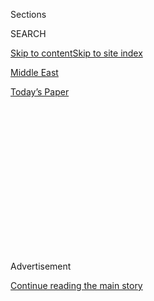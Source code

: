 <div id="app">

<div>

<div>

<div>

<div class="NYTAppHideMasthead css-1q2w90k e1suatyy0">

<div class="section css-ui9rw0 e1suatyy2">

<div class="css-eph4ug er09x8g0">

<div class="css-6n7j50">

</div>

<span class="css-1dv1kvn">Sections</span>

<div class="css-10488qs">

<span class="css-1dv1kvn">SEARCH</span>

</div>

[Skip to content](#site-content)[Skip to site index](#site-index)

</div>

<div id="masthead-section-label" class="css-1wr3we4 eaxe0e00">

[Middle
East](https://www.nytimes3xbfgragh.onion/section/world/middleeast)

</div>

<div class="css-10698na e1huz5gh0">

</div>

</div>

<div id="masthead-bar-one" class="section hasLinks css-15hmgas e1csuq9d3">

<div class="css-uqyvli e1csuq9d0">

</div>

<div class="css-1uqjmks e1csuq9d1">

</div>

<div class="css-9e9ivx">

[](https://myaccount.nytimes3xbfgragh.onion/auth/login?response_type=cookie&client_id=vi)

</div>

<div class="css-1bvtpon e1csuq9d2">

[Today’s
Paper](https://www.nytimes3xbfgragh.onion/section/todayspaper)

</div>

</div>

</div>

</div>

<div data-aria-hidden="false">

<div id="site-content" data-role="main">

<div>

<div class="css-1aor85t" style="opacity:0.000000001;z-index:-1;visibility:hidden">

<div class="css-1hqnpie">

<div class="css-epjblv">

<span class="css-17xtcya">[Middle
East](/section/world/middleeast)</span><span class="css-x15j1o">|</span><span class="css-fwqvlz">Amid
Rain of Shells, Aleppo’s Civilians Offer ‘Final
Scream’</span>

</div>

<div class="css-k008qs">

<div class="css-1iwv8en">

<span class="css-18z7m18"></span>

<div>

</div>

</div>

<span class="css-1n6z4y">https://nyti.ms/2hMLSHz</span>

<div class="css-1705lsu">

<div class="css-4xjgmj">

<div class="css-4skfbu" data-role="toolbar" data-aria-label="Social Media Share buttons, Save button, and Comments Panel with current comment count" data-testid="share-tools">

  - 
  - 
  - 
  - 
    
    <div class="css-6n7j50">
    
    </div>

  - 
  - 

</div>

</div>

</div>

</div>

</div>

</div>

<div class="css-13pd83m">

</div>

<div id="top-wrapper" class="css-1sy8kpn">

<div id="top-slug" class="css-l9onyx">

Advertisement

</div>

[Continue reading the main
story](#after-top)

<div class="ad top-wrapper" style="text-align:center;height:100%;display:block;min-height:250px">

<div id="top" class="place-ad" data-position="top" data-size-key="top">

</div>

</div>

<div id="after-top">

</div>

</div>

<div id="sponsor-wrapper" class="css-1hyfx7x">

<div id="sponsor-slug" class="css-19vbshk">

Supported by

</div>

[Continue reading the main
story](#after-sponsor)

<div id="sponsor" class="ad sponsor-wrapper" style="text-align:center;height:100%;display:block">

</div>

<div id="after-sponsor">

</div>

</div>

<div class="css-1vkm6nb ehdk2mb0">

# Amid Rain of Shells, Aleppo’s Civilians Offer ‘Final Scream’

</div>

![<span class="css-16f3y1r e13ogyst0">Syrian government forces had
reclaimed most of rebel-held eastern Aleppo by Tuesday, in a fierce
battle. Activists and civilians in the last opposition-controlled areas
posted videos describing their
fear.</span><span class="css-cch8ym"><span class="css-1dv1kvn">Credit</span><span class="css-cnj6d5 e1z0qqy90" itemprop="copyrightHolder"><span class="css-1ly73wi e1tej78p0">Credit...</span><span>George
Ourfalian/Agence France-Presse — Getty
Images</span></span></span>](https://static01.graylady3jvrrxbe.onion/images/2016/12/14/world/video-aleppo2/video-aleppo2-videoSixteenByNineJumbo1600.jpg)

<div class="css-xt80pu e12qa4dv0">

<div class="css-18e8msd">

<div class="css-vp77d3 epjyd6m0">

<div class="css-1baulvz">

By [<span class="css-1baulvz" itemprop="name">Anne
Barnard</span>](http://www.nytimes3xbfgragh.onion/by/anne-barnard) and
[<span class="css-1baulvz last-byline" itemprop="name">Hwaida
Saad</span>](https://www.nytimes3xbfgragh.onion/by/hwaida-saad)

</div>

</div>

  - Dec. 14,
    2016

  - 
    
    <div class="css-4xjgmj">
    
    <div class="css-d8bdto" data-role="toolbar" data-aria-label="Social Media Share buttons, Save button, and Comments Panel with current comment count" data-testid="share-tools">
    
      - 
      - 
      - 
      - 
        
        <div class="css-6n7j50">
        
        </div>
    
      - 
      - 
    
    </div>
    
    </div>

</div>

</div>

<div class="section meteredContent css-1r7ky0e" name="articleBody" itemprop="articleBody">

<div class="css-1fanzo5 StoryBodyCompanionColumn">

<div class="css-53u6y8">

BEIRUT, Lebanon — Families, medical workers, insurgent fighters and
wounded people were packed and ready Wednesday morning to vacate the
ravaged rebel-held neighborhoods of the Syrian city of Aleppo under a
deal between Russia and Turkey. Then the resumed booms of incoming
artillery shells from pro-government forces sent them into hiding or
running for their lives.

It was the latest life-or-death whiplash for the thousands trapped in
the ruins of a once-vibrant northern metropolis, which has come to
symbolize the atrocities unfolding in the nearly six-year-old war.

Under the [supposed
deal](http://www.nytimes3xbfgragh.onion/2016/12/13/world/middleeast/syria-aleppo-civilians.html)
for a cease-fire and evacuation — announced on Tuesday by Turkey, Russia
and Syrian rebels — the remaining fighters were to leave Aleppo for
rebel-held territory farther north and civilians were free to join them
or move to government-held areas.

</div>

</div>

<div class="css-1fanzo5 StoryBodyCompanionColumn">

<div class="css-53u6y8">

That outcome would leave the whole city in the hands of forces loyal to
the Syrian president, Bashar
al-Assad.

</div>

</div>

<div class="css-1sngw6j">

[](https://www.nytimes3xbfgragh.onion/interactive/2016/12/14/world/middleeast/aleppo-siege-audio-video.html)

<div class="css-1eoytci">

![](https://static01.graylady3jvrrxbe.onion/images/2016/12/14/world/14aleppoteacher/14aleppoteacher-thumbLarge.png)

</div>

<div class="css-1rha1bf">

## One Man’s View Into the Last Days in Rebel-Held Aleppo

Messages posted to a WhatsApp group by an English teacher in Aleppo
describe what he saw in the shrinking rebel-held territory, as Syrian
forces and their allies waged an assault to retake the city.

</div>

</div>

<div class="css-1fanzo5 StoryBodyCompanionColumn">

<div class="css-53u6y8">

The United Nations high commissioner for human rights, Zeid Ra’ad
al-Hussein, denounced the resumed shelling, calling it a probable war
crime.

“The way this deal was dangled in front of this battered and beleaguered
population — causing them to hope they might indeed live to see another
day — and then snatched away just half a day later is also outrageously
cruel,” Mr. al-Hussein said in a statement.

“The Syrian government has a clear responsibility to ensure its people
are safe, and is palpably failing to take this opportunity to do so,” he
said.

As each side blamed the other for the deal’s collapse, civilians inside
the city issued anguished, angry pleas for international pressure to
reinstate it. The Assad government and Iran, Syria’s other main ally
besides Russia, appeared not to have been fully consulted on the deal,
according to international officials and others briefed on the talks,
and were insisting on new conditions.

</div>

</div>

<div class="css-1fanzo5 StoryBodyCompanionColumn">

<div class="css-53u6y8">

Rebel groups outside the city resumed shelling government-held districts
in Aleppo. Civilians in other rebel-held areas to the north protested
against their leaders and ransacked posts of hard-line rebel groups,
demanding they help those in Aleppo.

</div>

</div>

![<span class="css-16f3y1r e13ogyst0">Shelling resumed Wednesday in
rebel-held neighborhoods of Aleppo, Syria, halting a planned the
evacuation of thousands of civilians. A ceasefire reached the night
before, involving Russia and Turkey, seemed to have fallen
through.</span><span class="css-cch8ym"><span class="css-1dv1kvn">Credit</span><span class="css-cnj6d5 e1z0qqy90" itemprop="copyrightHolder"><span class="css-1ly73wi e1tej78p0">Credit...</span><span>Omar
Sanadiki/Reuters</span></span></span>](https://static01.graylady3jvrrxbe.onion/images/2016/12/15/world/15Syria/15Syria-videoSixteenByNineJumbo1600.jpg)

<div class="css-1fanzo5 StoryBodyCompanionColumn">

<div class="css-53u6y8">

Close to midnight Wednesday, rebel groups announced a new deal for
another evacuation attempt on Thursday. Trapped civilians expressed
disbelief, and the Syrian military denied that another deal had been
reached.

But by early Thursday the shelling had tapered off, residents reported,
hoping the pause would hold.

As the shelling escalated Wednesday morning, a radiology nurse in
Aleppo, Mohamed al-Ahmad, said he hoped the world would hear “our final
scream,” adding that the wounded, with rescue and medical services in
disarray, were bleeding to death in the streets.

Yasser, an accountant volunteering in a makeshift medical clinic, posted
a photograph via WhatsApp of an injured girl lying on a hallway floor.
She was 10, he said, with broken bones, and was crying and shouting:
“Get me out of Aleppo. I am afraid, I am cold. My back is hurting me.
Where is the doctor?”

Yasser, who asked to be identified only by his first name for fear of
being arrested for contacting journalists, said in frustration, “Let us
leave — what is happening?”

</div>

</div>

![<span class="css-16f3y1r e13ogyst0">The civilians of opposition-held
eastern Aleppo are fleeing by the thousands after days of near constant
bombardment by Syrian and Russian forces. Their flight to areas of
humanitarian aid is a risky
one.</span>](https://static01.graylady3jvrrxbe.onion/images/2016/12/01/multimedia/01aleppo-devels/01aleppo-devels-videoSixteenByNineJumbo1600.jpg)

<div class="css-1fanzo5 StoryBodyCompanionColumn">

<div class="css-53u6y8">

Problems with the deal had been evident from the start. Soon after it
was announced Tuesday night, Syrian officials said they had no knowledge
of it, and there was no word from Iran.

Then, around 1 a.m. Wednesday, a convoy of vans carrying dozens of
wounded people, including fighters and their families, began making its
way out of Aleppo.

But the vans returned soon after, witnesses said, after Iranian-backed
militiamen blocked the way and said they did not have Syrian government
permission.

The militiamen said they would not allow anyone out until rebel groups
had ended their siege of Fouaa and Kfarya, two encircled Shiite enclaves
in Idlib Province. Residents said they were told they could leave at 6
a.m., but as buses idled, the shelling resumed.

Opposition leaders and civilians inside Aleppo said they believed that
Iran had balked at a deal brokered by Russia. Osama Abu Zayd, a legal
adviser to Syrian opposition factions, told The Associated Press that
Iran’s field commander in Syria was resisting it.

</div>

</div>

![<span class="css-16f3y1r e13ogyst0">Residents of Aleppo, Syria, told
us how they feel when they hear an aircraft overhead. Eastern Aleppo has
been under heavy bombardment by Syrian and Russian
forces.</span>](https://static01.graylady3jvrrxbe.onion/images/2016/11/23/world/syria-planes-chopper/syria-planes-chopper-videoSixteenByNineJumbo1600.png)

<div class="css-1fanzo5 StoryBodyCompanionColumn">

<div class="css-53u6y8">

The interests of Mr. Assad’s two main backers, Russia and Iran, do not
always dovetail. Iran has a stake in retaining the influence it gained
by entering the conflict on behalf of Mr. Assad two years before Russia.

Iran has trained, backed and financed the pro-government militias that
have bolstered Syrian ground forces, with recruits from Iraq,
Afghanistan and other countries, as well as Hezbollah, the Lebanese
Shiite militant group.

Yasser, the accountant, said civilians in Aleppo did not approve of
rebel shelling of civilians in Fouaa and Kfarya. “We are humans,” he
said. “They are not our enemies. They are civilians like us.”

The Russian Defense Ministry blamed the rebels for the impasse, saying
on Wednesday that they had “resumed the hostilities” at dawn, trying to
break through Syrian government positions to the northwest. Residents
questioned why rebels inside eastern Aleppo would start shooting again
when they were about to escape.

Later, negotiators said the Syrian government was asking for the release
of prisoners and the bodies of dead soldiers, and for rebels to hand
over fighters from the Qaeda-linked Levant Conquest
Front.

</div>

</div>

<div class="css-1sngw6j">

[](https://www.nytimes3xbfgragh.onion/interactive/2016/06/10/world/middleeast/syria-road-trip.html)

<div class="css-1eoytci">

![](https://static01.graylady3jvrrxbe.onion/images/2016/06/10/world/middleeast/syria-road-trip-1465507021738/syria-road-trip-1465507021738-thumbLarge.jpg)

</div>

<div class="css-1rha1bf">

## What I Saw in Syria

Our reporter’s photographs and cellphone videos from a road trip in one
of the world’s most violent war zones.

</div>

</div>

<div class="css-1fanzo5 StoryBodyCompanionColumn">

<div class="css-53u6y8">

Government opponents also said they suspected Mr. Assad of stalling. His
government has often skillfully played its backers against one another.
The wrangling could provide cover to finish off Aleppo’s last rebel
enclave with force. As one Syrian military officer told Reuters in
Aleppo recently, rebels must “surrender or die.”

</div>

</div>

<div class="css-1fanzo5 StoryBodyCompanionColumn">

<div class="css-53u6y8">

Troubles carrying out the accord were not surprising, as there was no
international monitoring — United Nations officials said the Syrian
government had refused their repeated pleas to observe — and no
enforcement provision. The same problems have vexed other deals reached
during the conflict.

Malek, an activist who said he hoped to join his pregnant wife in
northern Aleppo Province, and who asked to be identified only by his
first name for fear of retaliation, said the world saw civilians in
rebel-held territory as “no longer human.”

“They think we are Daesh,” he said via WhatsApp, using an Arabic acronym
for the Islamic State, the militant group that has established a
so-called caliphate in parts of Syria but not in Aleppo.

Using a mournful expression, he added, “we didn’t taste the flavor of
life.”

At the United Nations on Tuesday, Secretary General Ban Ki-moon said
there had been “credible reports” of atrocities, including extrajudicial
killings, as eastern Aleppo was retaken.

</div>

</div>

![<span class="css-16f3y1r e13ogyst0">The United States ambassador to
the United Nations, Samantha Power, directed her remarks at officials of
Syria, Iran and Russia on Tuesday referring to the fighting and
humanitarian crisis in the Syrian
city.</span><span class="css-cch8ym"><span class="css-1dv1kvn">Credit</span><span class="css-cnj6d5 e1z0qqy90" itemprop="copyrightHolder"><span class="css-1ly73wi e1tej78p0">Credit...</span><span>Amanda
Voisard/The United Nations, via Associated
Press</span></span></span>](https://static01.graylady3jvrrxbe.onion/images/2016/12/15/world/15Power-video2/15Power-video2-videoSixteenByNineJumbo1600.jpg)

<div class="css-1fanzo5 StoryBodyCompanionColumn">

<div class="css-53u6y8">

Russia categorically denied the reports, and Mr. Ban said the world body
had been unable to verify them.

Dr. Salem Abou Al-Nasr, a dentist who had kept his clinic open until
last week but finally moved to one of the last rebel neighborhoods when
his was taken by government forces, said Wednesday morning that he could
hear heavy shelling.

</div>

</div>

<div class="css-1fanzo5 StoryBodyCompanionColumn">

<div class="css-53u6y8">

“We slept a quiet night, but sadly the shelling is back,” he said.

Later, Dr. Abou Al-Nasr posted[a video on
Facebook](https://www.facebookcorewwwi.onion/groups/InstantReportingTeam/permalink/611719489014616/)calling
for global powers to intervene to push through a deal.

“The situation can’t wait,” he said. “Everyone should know, we, the
people here, we love life and want to live.”

The evacuation plan came after two weeks of rapid advances by the Syrian
Army and its allies, who drove insurgents into an ever-smaller pocket of
eastern Aleppo, with support from heavy airstrikes and artillery fire.

Rebel groups have received support from Turkey, the United States and
Persian Gulf states, but far less than the direct military aid that Iran
and Russia have provided to Mr. Assad.

</div>

</div>

</div>

<div>

</div>

<div>

</div>

<div>

</div>

<div>

<div id="bottom-wrapper" class="css-1ede5it">

<div id="bottom-slug" class="css-l9onyx">

Advertisement

</div>

[Continue reading the main
story](#after-bottom)

<div id="bottom" class="ad bottom-wrapper" style="text-align:center;height:100%;display:block;min-height:90px">

</div>

<div id="after-bottom">

</div>

</div>

</div>

</div>

</div>

## Site Index

<div>

</div>

## Site Information Navigation

  - [© <span>2020</span> <span>The New York Times
    Company</span>](https://help.nytimes3xbfgragh.onion/hc/en-us/articles/115014792127-Copyright-notice)

<!-- end list -->

  - [NYTCo](https://www.nytco.com/)
  - [Contact
    Us](https://help.nytimes3xbfgragh.onion/hc/en-us/articles/115015385887-Contact-Us)
  - [Work with us](https://www.nytco.com/careers/)
  - [Advertise](https://nytmediakit.com/)
  - [T Brand Studio](http://www.tbrandstudio.com/)
  - [Your Ad
    Choices](https://www.nytimes3xbfgragh.onion/privacy/cookie-policy#how-do-i-manage-trackers)
  - [Privacy](https://www.nytimes3xbfgragh.onion/privacy)
  - [Terms of
    Service](https://help.nytimes3xbfgragh.onion/hc/en-us/articles/115014893428-Terms-of-service)
  - [Terms of
    Sale](https://help.nytimes3xbfgragh.onion/hc/en-us/articles/115014893968-Terms-of-sale)
  - [Site
    Map](https://spiderbites.nytimes3xbfgragh.onion)
  - [Help](https://help.nytimes3xbfgragh.onion/hc/en-us)
  - [Subscriptions](https://www.nytimes3xbfgragh.onion/subscription?campaignId=37WXW)

</div>

</div>

</div>

</div>
